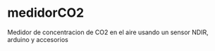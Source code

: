 # medidorCO2
Medidor de concentracion de CO2 en el aire usando un sensor NDIR, arduino y accesorios
